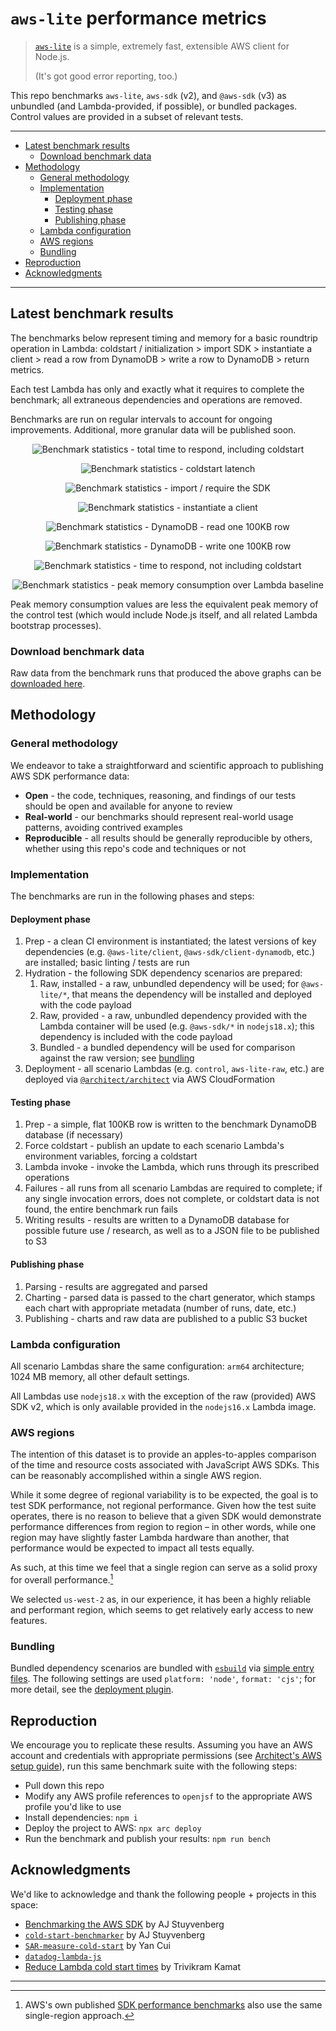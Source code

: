 <h1><code>aws-lite</code> performance metrics</h1>

> [`aws-lite`](https://www.npmjs.com/package/@aws-lite/client) is a simple, extremely fast, extensible AWS client for Node.js.
>
> (It's got good error reporting, too.)

This repo benchmarks `aws-lite`, `aws-sdk` (v2), and `@aws-sdk` (v3) as unbundled (and Lambda-provided, if possible), or bundled packages. Control values are provided in a subset of relevant tests.

---

- [Latest benchmark results](#latest-benchmark-results)
  - [Download benchmark data](#download-benchmark-data)
- [Methodology](#methodology)
  - [General methodology](#general-methodology)
  - [Implementation](#implementation)
    - [Deployment phase](#deployment-phase)
    - [Testing phase](#testing-phase)
    - [Publishing phase](#publishing-phase)
  - [Lambda configuration](#lambda-configuration)
  - [AWS regions](#aws-regions)
  - [Bundling](#bundling)
- [Reproduction](#reproduction)
- [Acknowledgments](#acknowledgments)

---

## Latest benchmark results

The benchmarks below represent timing and memory for a basic roundtrip operation in Lambda: coldstart / initialization > import SDK > instantiate a client > read a row from DynamoDB > write a row to DynamoDB > return metrics.

Each test Lambda has only and exactly what it requires to complete the benchmark; all extraneous dependencies and operations are removed.

Benchmarks are run on regular intervals to account for ongoing improvements. Additional, more granular data will be published soon.

<p align=center>
  <picture>
    <source media="(prefers-color-scheme: dark)" alt="Benchmark statistics - total time to respond, including coldstart" srcset="https://benchmarkstaging-benchmarkassetsbucket-1mtcpz02sjydq.s3.us-west-2.amazonaws.com/total-time-dark.png">
    <img alt="Benchmark statistics - total time to respond, including coldstart" src="https://benchmarkstaging-benchmarkassetsbucket-1mtcpz02sjydq.s3.us-west-2.amazonaws.com/total-time.png">
  </picture>
</p>

<p align=center>
  <picture>
    <source media="(prefers-color-scheme: dark)" alt="Benchmark statistics - coldstart latency" srcset="https://benchmarkstaging-benchmarkassetsbucket-1mtcpz02sjydq.s3.us-west-2.amazonaws.com/coldstart-dark.png">
    <img alt="Benchmark statistics - coldstart latench" src="https://benchmarkstaging-benchmarkassetsbucket-1mtcpz02sjydq.s3.us-west-2.amazonaws.com/coldstart.png">
  </picture>
</p>

<p align=center>
  <picture>
    <source media="(prefers-color-scheme: dark)" alt="Benchmark statistics - import / require the SDK" srcset="https://benchmarkstaging-benchmarkassetsbucket-1mtcpz02sjydq.s3.us-west-2.amazonaws.com/import-dep-dark.png">
    <img alt="Benchmark statistics - import / require the SDK" src="https://benchmarkstaging-benchmarkassetsbucket-1mtcpz02sjydq.s3.us-west-2.amazonaws.com/import-dep.png">
  </picture>
</p>

<p align=center>
  <picture>
    <source media="(prefers-color-scheme: dark)" alt="Benchmark statistics - instantiate a client" srcset="https://benchmarkstaging-benchmarkassetsbucket-1mtcpz02sjydq.s3.us-west-2.amazonaws.com/instantiate-dark.png">
    <img alt="Benchmark statistics - instantiate a client" src="https://benchmarkstaging-benchmarkassetsbucket-1mtcpz02sjydq.s3.us-west-2.amazonaws.com/instantiate.png">
  </picture>
</p>

<p align=center>
  <picture>
    <source media="(prefers-color-scheme: dark)" alt="Benchmark statistics - DynamoDB - read one 100KB row" srcset="https://benchmarkstaging-benchmarkassetsbucket-1mtcpz02sjydq.s3.us-west-2.amazonaws.com/read-dark.png">
    <img alt="Benchmark statistics - DynamoDB - read one 100KB row" src="https://benchmarkstaging-benchmarkassetsbucket-1mtcpz02sjydq.s3.us-west-2.amazonaws.com/read.png">
  </picture>
</p>

<p align=center>
  <picture>
    <source media="(prefers-color-scheme: dark)" alt="Benchmark statistics - DynamoDB - write one 100KB row" srcset="https://benchmarkstaging-benchmarkassetsbucket-1mtcpz02sjydq.s3.us-west-2.amazonaws.com/write-dark.png">
    <img alt="Benchmark statistics - DynamoDB - write one 100KB row" src="https://benchmarkstaging-benchmarkassetsbucket-1mtcpz02sjydq.s3.us-west-2.amazonaws.com/write.png">
  </picture>
</p>

<p align=center>
  <picture>
    <source media="(prefers-color-scheme: dark)" alt="Benchmark statistics - time to respond, not including coldstart" srcset="https://benchmarkstaging-benchmarkassetsbucket-1mtcpz02sjydq.s3.us-west-2.amazonaws.com/execution-time-dark.png">
    <img alt="Benchmark statistics - time to respond, not including coldstart" src="https://benchmarkstaging-benchmarkassetsbucket-1mtcpz02sjydq.s3.us-west-2.amazonaws.com/execution-time.png">
  </picture>
</p>

<p align=center>
  <picture>
    <source media="(prefers-color-scheme: dark)" alt="Benchmark statistics - peak memory consumption over Lambda baseline" srcset="https://benchmarkstaging-benchmarkassetsbucket-1mtcpz02sjydq.s3.us-west-2.amazonaws.com/memory-dark.png">
    <img alt="Benchmark statistics - peak memory consumption over Lambda baseline" src="https://benchmarkstaging-benchmarkassetsbucket-1mtcpz02sjydq.s3.us-west-2.amazonaws.com/memory.png">
  </picture>
</p>

Peak memory consumption values are less the equivalent peak memory of the control test (which would include Node.js itself, and all related Lambda bootstrap processes).


### Download benchmark data

Raw data from the benchmark runs that produced the above graphs can be [downloaded here](https://benchmarkstaging-benchmarkassetsbucket-1mtcpz02sjydq.s3.us-west-2.amazonaws.com/latest-results.json).


## Methodology

### General methodology

We endeavor to take a straightforward and scientific approach to publishing AWS SDK performance data:

- **Open** - the code, techniques, reasoning, and findings of our tests should be open and available for anyone to review
- **Real-world** - our benchmarks should represent real-world usage patterns, avoiding contrived examples
- **Reproducible** - all results should be generally reproducible by others, whether using this repo's code and techniques or not


### Implementation

The benchmarks are run in the following phases and steps:


#### Deployment phase

1. Prep - a clean CI environment is instantiated; the latest versions of key dependencies (e.g. `@aws-lite/client`, `@aws-sdk/client-dynamodb`, etc.) are installed; basic linting / tests are run
2. Hydration - the following SDK dependency scenarios are prepared:
   1. Raw, installed - a raw, unbundled dependency will be used; for `@aws-lite/*`, that means the dependency will be installed and deployed with the code payload
   2. Raw, provided - a raw, unbundled dependency provided with the Lambda container will be used (e.g. `@aws-sdk/*` in `nodejs18.x`); this dependency is included with the code payload
   3. Bundled - a bundled dependency will be used for comparison against the raw version; see [bundling](#bundling)
3. Deployment - all scenario Lambdas (e.g. `control`, `aws-lite-raw`, etc.) are deployed via [`@architect/architect`](https://arc.codes) via AWS CloudFormation


#### Testing phase

1. Prep - a simple, flat 100KB row is written to the benchmark DynamoDB database (if necessary)
2. Force coldstart - publish an update to each scenario Lambda's environment variables, forcing a coldstart
3. Lambda invoke - invoke the Lambda, which runs through its prescribed operations
4. Failures - all runs from all scenario Lambdas are required to complete; if any single invocation errors, does not complete, or coldstart data is not found, the entire benchmark run fails
5. Writing results - results are written to a DynamoDB database for possible future use / research, as well as to a JSON file to be published to S3


#### Publishing phase

1. Parsing - results are aggregated and parsed
2. Charting - parsed data is passed to the chart generator, which stamps each chart with appropriate metadata (number of runs, date, etc.)
3. Publishing - charts and raw data are published to a public S3 bucket


### Lambda configuration

All scenario Lambdas share the same configuration: `arm64` architecture; 1024 MB memory, all other default settings.

All Lambdas use `nodejs18.x` with the exception of the raw (provided) AWS SDK v2, which is only available provided in the `nodejs16.x` Lambda image.


### AWS regions

The intention of this dataset is to provide an apples-to-apples comparison of the time and resource costs associated with JavaScript AWS SDKs. This can be reasonably accomplished within a single AWS region.

While it some degree of regional variability is to be expected, the goal is to test SDK performance, not regional performance. Given how the test suite operates, there is no reason to believe that a given SDK would demonstrate performance differences from region to region – in other words, while one region may have slightly faster Lambda hardware than another, that performance would be expected to impact all tests equally.

As such, at this time we feel that a single region can serve as a solid proxy for overall performance.[^1]

We selected `us-west-2` as, in our experience, it has been a highly reliable and performant region, which seems to get relatively early access to new features.


### Bundling

Bundled dependency scenarios are bundled with [`esbuild`](https://esbuild.github.io/) via [simple entry files](src/entry-files). The following settings are used `platform: 'node'`, `format: 'cjs'`; for more detail, see the [deployment plugin](src/plugins/lambdas.mjs).


## Reproduction

We encourage you to replicate these results. Assuming you have an AWS account and credentials with appropriate permissions (see [Architect's AWS setup guide](https://arc.codes/docs/en/get-started/detailed-aws-setup)), run this same benchmark suite with the following steps:

- Pull down this repo
- Modify any AWS profile references to `openjsf` to the appropriate AWS profile you'd like to use
- Install dependencies: `npm i`
- Deploy the project to AWS: `npx arc deploy`
- Run the benchmark and publish your results: `npm run bench`


## Acknowledgments

We'd like to acknowledge and thank the following people + projects in this space:

- [Benchmarking the AWS SDK](https://aaronstuyvenberg.com/posts/aws-sdk-comparison) by AJ Stuyvenberg
- [`cold-start-benchmarker`](https://github.com/astuyve/cold-start-benchmarker) by AJ Stuyvenberg
- [`SAR-measure-cold-start`](https://github.com/lumigo-io/SAR-measure-cold-start) by Yan Cui
- [`datadog-lambda-js`](https://github.com/DataDog/datadog-lambda-js)
- [Reduce Lambda cold start times](https://aws.amazon.com/blogs/developer/reduce-lambda-cold-start-times-migrate-to-aws-sdk-for-javascript-v3/) by Trivikram Kamat

---

[^1]: AWS's own published [SDK performance benchmarks](https://aws.amazon.com/blogs/developer/reduce-lambda-cold-start-times-migrate-to-aws-sdk-for-javascript-v3/) also use the same single-region approach.
